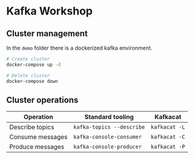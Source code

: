 # Kafka Workshop

## Cluster management

In the `demo` folder there is a dockerized kafka environment.

```bash
# Create cluster
docker-compose up -d

# Delete cluster
docker-compose down
```

## Cluster operations

| Operation | Standard tooling | Kafkacat |
| ---       | ---              |  -----   |
| Describe topics  | `kafka-topics --describe` | `kafkacat -L` |
| Consume messages | `kafka-console-consumer`  | `kafkacat -C` |
| Produce messages | `kafka-console-producer`  | `kafkacat -P` |
 
